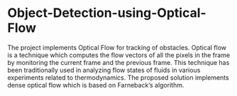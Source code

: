 # Object-Detection-using-Optical-Flow
The project implements Optical Flow for tracking of obstacles. Optical flow is a technique which computes the flow vectors of all the pixels in the frame by monitoring the current frame and the previous frame. This technique has been traditionally used in analyzing flow states of fluids in various experiments related to thermodynamics. The proposed solution implements dense optical flow which is based on Farneback’s algorithm. 
